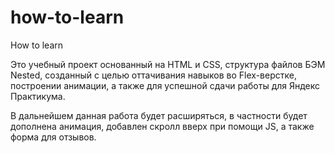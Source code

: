 # how-to-learn
How to learn

Это учебный проект основанный на HTML и CSS, структура файлов БЭМ Nested, созданный с целью оттачивания навыков во Flex-верстке, построении анимации, а также для успешной сдачи работы для Яндекс Практикума.

В дальнейшем данная работа будет расширяться, в частности будет дополнена анимация, добавлен скролл вверх при помощи JS, а также форма для отзывов. 
